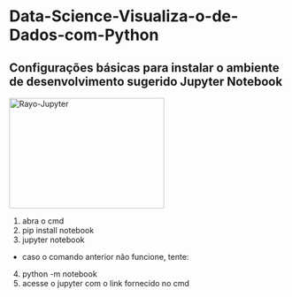 # Data-Science-Visualiza-o-de-Dados-com-Python

## Configurações básicas para instalar o ambiente de desenvolvimento sugerido Jupyter Notebook

<img align="center" alt="Rayo-Jupyter" height="200" width="280" src="https://i.ytimg.com/vi/AuTkAWEa06E/maxresdefault.jpg"/>

1. abra o cmd
2. pip install notebook
3. jupyter notebook
* caso o comando anterior não funcione, tente:
4. python -m notebook
5. acesse o jupyter com o link fornecido no cmd

